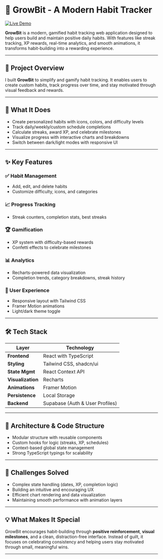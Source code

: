 # 🌱 GrowBit - A Modern Habit Tracker

[![Live Demo](https://img.shields.io/badge/Live%20Demo-GrowBit-brightgreen)](https://growbit.vercel.app)

**GrowBit** is a modern, gamified habit tracking web application designed to help users build and maintain positive daily habits. With features like streak tracking, XP rewards, real-time analytics, and smooth animations, it transforms habit-building into a rewarding experience.

---

## 📌 Project Overview

I built **GrowBit** to simplify and gamify habit tracking. It enables users to create custom habits, track progress over time, and stay motivated through visual feedback and rewards.

---

## 🚀 What It Does

- Create personalized habits with icons, colors, and difficulty levels
- Track daily/weekly/custom schedule completions
- Calculate streaks, award XP, and celebrate milestones
- Visualize progress with interactive charts and breakdowns
- Switch between dark/light modes with responsive UI

---

## ✨ Key Features

### ✅ Habit Management  
- Add, edit, and delete habits  
- Customize difficulty, icons, and categories  

### 📈 Progress Tracking  
- Streak counters, completion stats, best streaks  

### 🏆 Gamification  
- XP system with difficulty-based rewards  
- Confetti effects to celebrate milestones  

### 📊 Analytics  
- Recharts-powered data visualization  
- Completion trends, category breakdowns, streak history  

### 🌙 User Experience  
- Responsive layout with Tailwind CSS  
- Framer Motion animations  
- Light/dark theme toggle  

---

## 🛠️ Tech Stack

| Layer             | Technology                         |
|------------------|------------------------------------|
| **Frontend**      | React with TypeScript              |
| **Styling**       | Tailwind CSS, shadcn/ui            |
| **State Mgmt**    | React Context API                  |
| **Visualization** | Recharts                           |
| **Animations**    | Framer Motion                      |
| **Persistence**   | Local Storage                      |
| **Backend**       | Supabase (Auth & User Profiles)    |

---

## 🧱 Architecture & Code Structure

- Modular structure with reusable components  
- Custom hooks for logic (streaks, XP, schedules)  
- Context-based global state management  
- Strong TypeScript typings for scalability  

---

## 🎯 Challenges Solved

- Complex state handling (dates, XP, completion logic)  
- Building an intuitive and encouraging UX  
- Efficient chart rendering and data visualization  
- Maintaining smooth performance with animation layers  

---

## 💡 What Makes It Special

GrowBit encourages habit-building through **positive reinforcement**, **visual milestones**, and a clean, distraction-free interface. Instead of guilt, it focuses on celebrating consistency and helping users stay motivated through small, meaningful wins.

---
